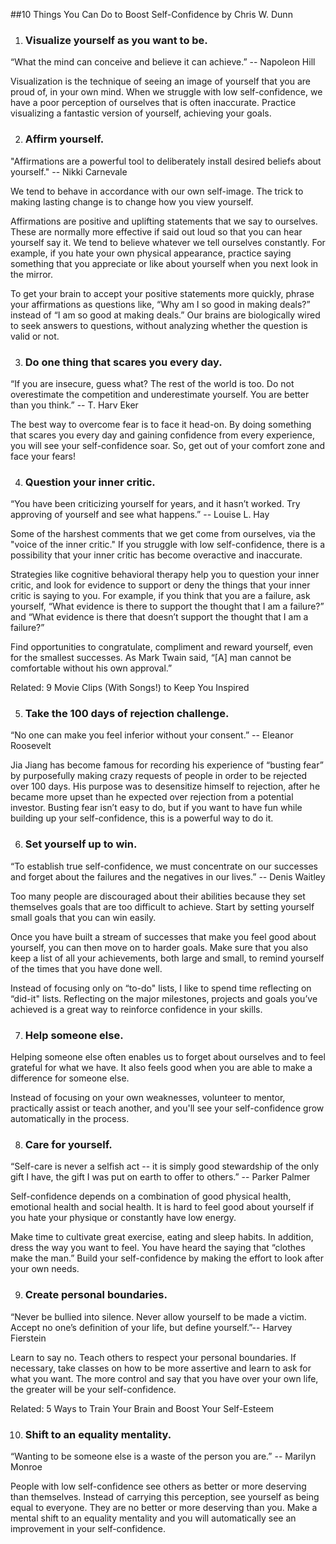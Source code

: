 ##10 Things You Can Do to Boost Self-Confidence
by Chris W. Dunn

1. ### Visualize yourself as you want to be.
“What the mind can conceive and believe it can achieve.” -- Napoleon Hill

Visualization is the technique of seeing an image of yourself that you are proud of, in your own mind. When we struggle with low self-confidence, we have a poor perception of ourselves that is often inaccurate. Practice visualizing a fantastic version of yourself, achieving your goals.

2. ### Affirm yourself.
"Affirmations are a powerful tool to deliberately install desired beliefs about yourself." -- Nikki Carnevale

We tend to behave in accordance with our own self-image. The trick to making lasting change is to change how you view yourself.

Affirmations are positive and uplifting statements that we say to ourselves. These are normally more effective if said out loud so that you can hear yourself say it. We tend to believe whatever we tell ourselves constantly. For example, if you hate your own physical appearance, practice saying something that you appreciate or like about yourself when you next look in the mirror.

To get your brain to accept your positive statements more quickly, phrase your affirmations as questions like, “Why am I so good in making deals?” instead of “I am so good at making deals.” Our brains are biologically wired to seek answers to questions, without analyzing whether the question is valid or not.

3. ### Do one thing that scares you every day.
“If you are insecure, guess what? The rest of the world is too. Do not overestimate the competition and underestimate yourself. You are better than you think.” -- T. Harv Eker

The best way to overcome fear is to face it head-on. By doing something that scares you every day and gaining confidence from every experience, you will see your self-confidence soar. So, get out of your comfort zone and face your fears!

4. ### Question your inner critic.
“You have been criticizing yourself for years, and it hasn’t worked. Try approving of yourself and see what happens.” -- Louise L. Hay

Some of the harshest comments that we get come from ourselves, via the "voice of the inner critic." If you struggle with low self-confidence, there is a possibility that your inner critic has become overactive and inaccurate.

Strategies like cognitive behavioral therapy help you to question your inner critic, and look for evidence to support or deny the things that your inner critic is saying to you. For example, if you think that you are a failure, ask yourself, “What evidence is there to support the thought that I am a failure?” and “What evidence is there that doesn’t support the thought that I am a failure?”

Find opportunities to congratulate, compliment and reward yourself, even for the smallest successes. As Mark Twain said, “[A] man cannot be comfortable without his own approval.”

Related: 9 Movie Clips (With Songs!) to Keep You Inspired

5. ### Take the 100 days of rejection challenge.
“No one can make you feel inferior without your consent.” -- Eleanor Roosevelt

Jia Jiang has become famous for recording his experience of “busting fear” by purposefully making crazy requests of people in order to be rejected over 100 days. His purpose was to desensitize himself to rejection, after he became more upset than he expected over rejection from a potential investor. Busting fear isn’t easy to do, but if you want to have fun while building up your self-confidence, this is a powerful way to do it.

6. ### Set yourself up to win.
“To establish true self-confidence, we must concentrate on our successes and forget about the failures and the negatives in our lives.” -- Denis Waitley

Too many people are discouraged about their abilities because they set themselves goals that are too difficult to achieve. Start by setting yourself small goals that you can win easily.

Once you have built a stream of successes that make you feel good about yourself, you can then move on to harder goals. Make sure that you also keep a list of all your achievements, both large and small, to remind yourself of the times that you have done well.

Instead of focusing only on “to-do" lists, I like to spend time reflecting on “did-it" lists. Reflecting on the major milestones, projects and goals you’ve achieved is a great way to reinforce confidence in your skills.

7. ### Help someone else.
Helping someone else often enables us to forget about ourselves and to feel grateful for what we have. It also feels good when you are able to make a difference for someone else.

Instead of focusing on your own weaknesses, volunteer to mentor, practically assist or teach another, and you'll see your self-confidence grow automatically in the process.

8. ### Care for yourself.
“Self-care is never a selfish act -- it is simply good stewardship of the only gift I have, the gift I was put on earth to offer to others.” -- Parker Palmer

Self-confidence depends on a combination of good physical health, emotional health and social health. It is hard to feel good about yourself if you hate your physique or constantly have low energy.

Make time to cultivate great exercise, eating and sleep habits. In addition, dress the way you want to feel. You have heard the saying that “clothes make the man.” Build your self-confidence by making the effort to look after your own needs.

9. ### Create personal boundaries.
“Never be bullied into silence. Never allow yourself to be made a victim. Accept no one’s definition of your life, but define yourself.”-- Harvey Fierstein

Learn to say no. Teach others to respect your personal boundaries. If necessary, take classes on how to be more assertive and learn to ask for what you want. The more control and say that you have over your own life, the greater will be your self-confidence.

Related: 5 Ways to Train Your Brain and Boost Your Self-Esteem

10. ### Shift to an equality mentality.
“Wanting to be someone else is a waste of the person you are.” -- Marilyn Monroe

People with low self-confidence see others as better or more deserving than themselves. Instead of carrying this perception, see yourself as being equal to everyone. They are no better or more deserving than you. Make a mental shift to an equality mentality and you will automatically see an improvement in your self-confidence.

